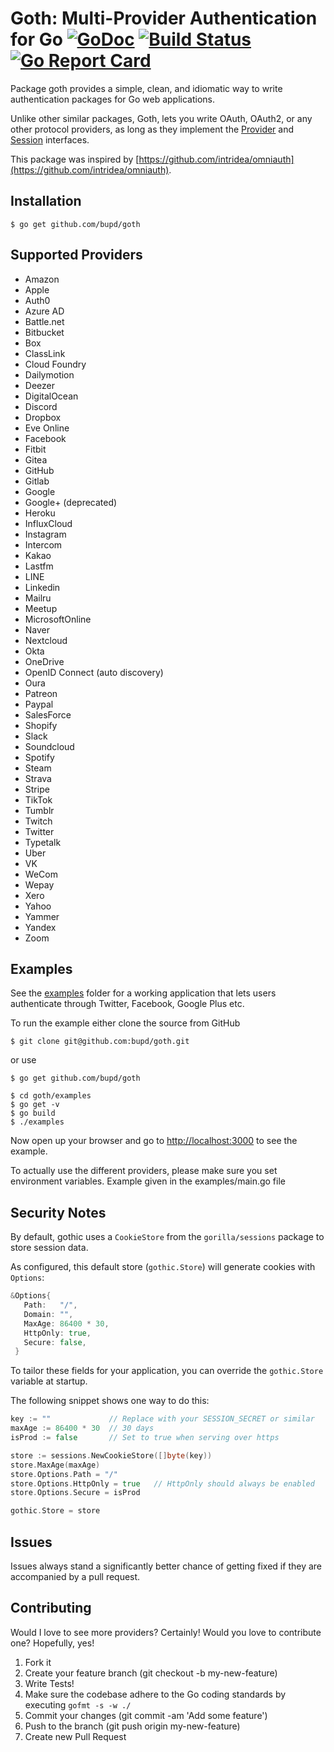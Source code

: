 # Goth: Multi-Provider Authentication for Go [![GoDoc](https://godoc.org/github.com/bupd/goth?status.svg)](https://godoc.org/github.com/bupd/goth) [![Build Status](https://github.com/bupd/goth/workflows/ci/badge.svg)](https://github.com/bupd/goth/actions) [![Go Report Card](https://goreportcard.com/badge/github.com/bupd/goth)](https://goreportcard.com/report/github.com/bupd/goth)

Package goth provides a simple, clean, and idiomatic way to write authentication
packages for Go web applications.

Unlike other similar packages, Goth, lets you write OAuth, OAuth2, or any other
protocol providers, as long as they implement the [Provider](https://github.com/bupd/goth/blob/master/provider.go#L13-L22) and [Session](https://github.com/bupd/goth/blob/master/session.go#L13-L21) interfaces.

This package was inspired by [https://github.com/intridea/omniauth](https://github.com/intridea/omniauth).

## Installation

```text
$ go get github.com/bupd/goth
```

## Supported Providers

* Amazon
* Apple
* Auth0
* Azure AD
* Battle.net
* Bitbucket
* Box
* ClassLink
* Cloud Foundry
* Dailymotion
* Deezer
* DigitalOcean
* Discord
* Dropbox
* Eve Online
* Facebook
* Fitbit
* Gitea
* GitHub
* Gitlab
* Google
* Google+ (deprecated)
* Heroku
* InfluxCloud
* Instagram
* Intercom
* Kakao
* Lastfm
* LINE
* Linkedin
* Mailru
* Meetup
* MicrosoftOnline
* Naver
* Nextcloud
* Okta
* OneDrive
* OpenID Connect (auto discovery)
* Oura
* Patreon
* Paypal
* SalesForce
* Shopify
* Slack
* Soundcloud
* Spotify
* Steam
* Strava
* Stripe
* TikTok
* Tumblr
* Twitch
* Twitter
* Typetalk
* Uber
* VK
* WeCom
* Wepay
* Xero
* Yahoo
* Yammer
* Yandex
* Zoom

## Examples

See the [examples](examples) folder for a working application that lets users authenticate
through Twitter, Facebook, Google Plus etc.

To run the example either clone the source from GitHub

```text
$ git clone git@github.com:bupd/goth.git
```
or use
```text
$ go get github.com/bupd/goth
```
```text
$ cd goth/examples
$ go get -v
$ go build
$ ./examples
```

Now open up your browser and go to [http://localhost:3000](http://localhost:3000) to see the example.

To actually use the different providers, please make sure you set environment variables. Example given in the examples/main.go file

## Security Notes

By default, gothic uses a `CookieStore` from the `gorilla/sessions` package to store session data.

As configured, this default store (`gothic.Store`) will generate cookies with `Options`:

```go
&Options{
   Path:   "/",
   Domain: "",
   MaxAge: 86400 * 30,
   HttpOnly: true,
   Secure: false,
 }
```

To tailor these fields for your application, you can override the `gothic.Store` variable at startup.

The following snippet shows one way to do this:

```go
key := ""             // Replace with your SESSION_SECRET or similar
maxAge := 86400 * 30  // 30 days
isProd := false       // Set to true when serving over https

store := sessions.NewCookieStore([]byte(key))
store.MaxAge(maxAge)
store.Options.Path = "/"
store.Options.HttpOnly = true   // HttpOnly should always be enabled
store.Options.Secure = isProd

gothic.Store = store
```

## Issues

Issues always stand a significantly better chance of getting fixed if they are accompanied by a
pull request.

## Contributing

Would I love to see more providers? Certainly! Would you love to contribute one? Hopefully, yes!

1. Fork it
2. Create your feature branch (git checkout -b my-new-feature)
3. Write Tests!
4. Make sure the codebase adhere to the Go coding standards by executing `gofmt -s -w ./`
5. Commit your changes (git commit -am 'Add some feature')
6. Push to the branch (git push origin my-new-feature)
7. Create new Pull Request
